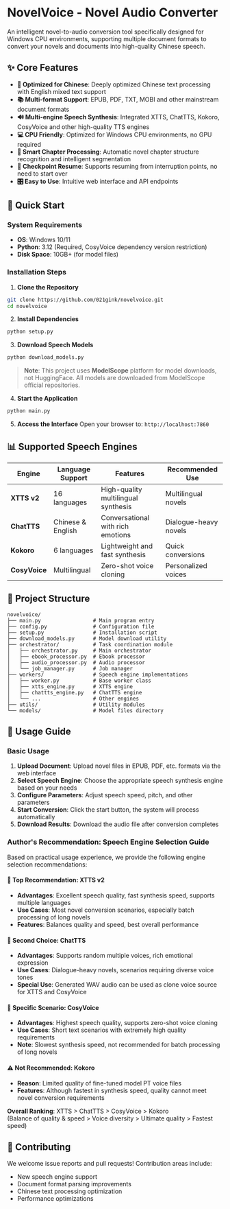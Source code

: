 # NovelVoice - Novel Audio Converter


An intelligent novel-to-audio conversion tool specifically designed for Windows CPU environments, supporting multiple document formats to convert your novels and documents into high-quality Chinese speech.

## ✨ Core Features

- **🎯 Optimized for Chinese**: Deeply optimized Chinese text processing with English mixed text support
- **📚 Multi-format Support**: EPUB, PDF, TXT, MOBI and other mainstream document formats
- **🔊 Multi-engine Speech Synthesis**: Integrated XTTS, ChatTTS, Kokoro, CosyVoice and other high-quality TTS engines
- **💻 CPU Friendly**: Optimized for Windows CPU environments, no GPU required
- **📖 Smart Chapter Processing**: Automatic novel chapter structure recognition and intelligent segmentation
- **🔄 Checkpoint Resume**: Supports resuming from interruption points, no need to start over
- **🎛️ Easy to Use**: Intuitive web interface and API endpoints

## 🚀 Quick Start

### System Requirements

- **OS**: Windows 10/11
- **Python**: 3.12 (Required, CosyVoice dependency version restriction)
- **Disk Space**: 10GB+ (for model files)

### Installation Steps

1. **Clone the Repository**
```bash
git clone https://github.com/021gink/novelvoice.git
cd novelvoice
```

2. **Install Dependencies**
```bash
python setup.py
```

3. **Download Speech Models**
```bash
python download_models.py
```
> **Note**: This project uses **ModelScope** platform for model downloads, not HuggingFace. All models are downloaded from ModelScope official repositories.

4. **Start the Application**
```bash
python main.py
```

5. **Access the Interface**
Open your browser to: `http://localhost:7860`

## 📊 Supported Speech Engines

| Engine | Language Support | Features | Recommended Use |
|--------|------------------|----------|-----------------|
| **XTTS v2** | 16 languages | High-quality multilingual synthesis | Multilingual novels |
| **ChatTTS** | Chinese & English | Conversational with rich emotions | Dialogue-heavy novels |
| **Kokoro** | 6 languages | Lightweight and fast synthesis | Quick conversions |
| **CosyVoice** | Multilingual | Zero-shot voice cloning | Personalized voices |

## 📁 Project Structure

```
novelvoice/
├── main.py                 # Main program entry
├── config.py               # Configuration file
├── setup.py                # Installation script
├── download_models.py      # Model download utility
├── orchestrator/           # Task coordination module
│   ├── orchestrator.py     # Main orchestrator
│   ├── ebook_processor.py  # Ebook processor
│   ├── audio_processor.py  # Audio processor
│   └── job_manager.py      # Job manager
├── workers/                # Speech engine implementations
│   ├── worker.py           # Base worker class
│   ├── xtts_engine.py      # XTTS engine
│   ├── chattts_engine.py   # ChatTTS engine
│   └── ...                 # Other engines
├── utils/                  # Utility modules
└── models/                 # Model files directory
```

## 🔧 Usage Guide

### Basic Usage

1. **Upload Document**: Upload novel files in EPUB, PDF, etc. formats via the web interface
2. **Select Speech Engine**: Choose the appropriate speech synthesis engine based on your needs
3. **Configure Parameters**: Adjust speech speed, pitch, and other parameters
4. **Start Conversion**: Click the start button, the system will process automatically
5. **Download Results**: Download the audio file after conversion completes

### Author's Recommendation: Speech Engine Selection Guide

Based on practical usage experience, we provide the following engine selection recommendations:

#### 🥇 **Top Recommendation: XTTS v2**
- **Advantages**: Excellent speech quality, fast synthesis speed, supports multiple languages
- **Use Cases**: Most novel conversion scenarios, especially batch processing of long novels
- **Features**: Balances quality and speed, best overall performance

#### 🥈 **Second Choice: ChatTTS**
- **Advantages**: Supports random multiple voices, rich emotional expression
- **Use Cases**: Dialogue-heavy novels, scenarios requiring diverse voice tones
- **Special Use**: Generated WAV audio can be used as clone voice source for XTTS and CosyVoice

#### 🥉 **Specific Scenario: CosyVoice**
- **Advantages**: Highest speech quality, supports zero-shot voice cloning
- **Use Cases**: Short text scenarios with extremely high quality requirements
- **Note**: Slowest synthesis speed, not recommended for batch processing of long novels

#### ⚠️ **Not Recommended: Kokoro**
- **Reason**: Limited quality of fine-tuned model PT voice files
- **Features**: Although fastest in synthesis speed, quality cannot meet novel conversion requirements

**Overall Ranking**: XTTS > ChatTTS > CosyVoice > Kokoro  
(Balance of quality & speed > Voice diversity > Ultimate quality > Fastest speed)

## 🤝 Contributing

We welcome issue reports and pull requests! Contribution areas include:
- New speech engine support
- Document format parsing improvements
- Chinese text processing optimization
- Performance optimizations
